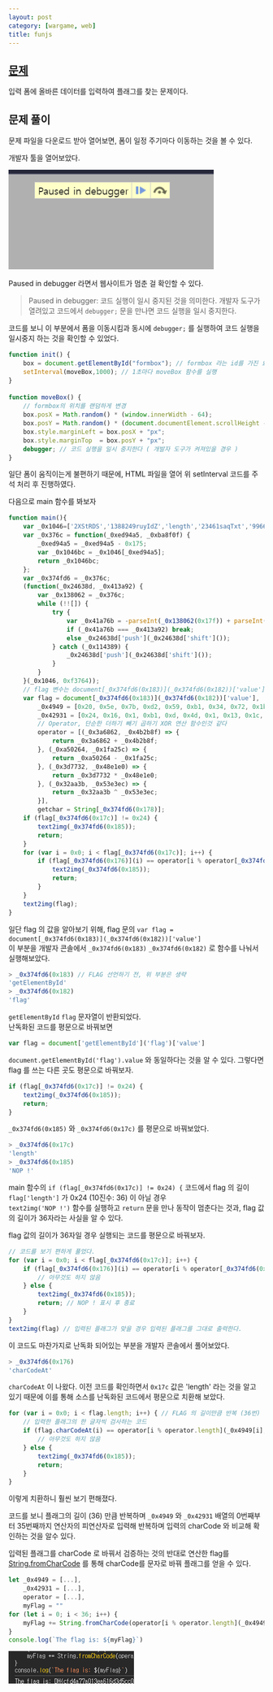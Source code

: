 ```yaml
---
layout: post
category: [wargame, web]
title: funjs
---
```


## [문제](https://dreamhack.io/wargame/challenges/116)
입력 폼에 올바른 데이터를 입력하여 플래그를 찾는 문제이다.

## 문제 풀이
문제 파일을 다운로드 받아 열어보면, 폼이 일정 주기마다 이동하는 것을 볼 수 있다.

개발자 툴을 열어보았다.

![debugger](/assets/img/2024-05-08-funjs/paused-in-debugger.png) 

Paused in debugger 라면서 웹사이트가 멈춘 걸 확인할 수 있다.

> Paused in debugger: 코드 실행이 일시 중지된 것을 의미한다. 개발자 도구가 열려있고 코드에서 `debugger;` 문을 만나면 코드 실행을 일시 중지한다.

코드를 보니 이 부분에서 폼을 이동시킴과 동시에 `debugger;` 를 실행하여 코드 실행을 일시중지 하는 것을 확인할 수 있었다.
```js
function init() {
    box = document.getElementById("formbox"); // formbox 라는 id를 가진 요소를 가져와 box변수에 할당
    setInterval(moveBox,1000); // 1초마다 moveBox 함수를 실행
}

function moveBox() {
    // formbox의 위치를 랜덤하게 변경
    box.posX = Math.random() * (window.innerWidth - 64); 
    box.posY = Math.random() * (document.documentElement.scrollHeight - 64); 
    box.style.marginLeft = box.posX + "px";
    box.style.marginTop  = box.posY + "px";
    debugger; // 코드 실행을 일시 중지한다 ( 개발자 도구가 켜져있을 경우 )
}
```

일단 폼이 움직이는게 불편하기 때문에, HTML 파일을 열어 위 setInterval 코드를 주석 처리 후 진행하였다.

다음으로 main 함수를 봐보자

```js
function main(){
    var _0x1046=['2XStRDS','1388249ruyIdZ','length','23461saqTxt','9966Ahatiq','1824773xMtSgK','1918853csBQfH','175TzWLTY','flag','getElementById','94hQzdTH','NOP\x20!','11sVVyAj','37594TRDRWW','charCodeAt','296569AQCpHt','fromCharCode','1aqTvAU'];
    var _0x376c = function(_0xed94a5, _0xba8f0f) {
        _0xed94a5 = _0xed94a5 - 0x175;
        var _0x1046bc = _0x1046[_0xed94a5];
        return _0x1046bc;
    };
    var _0x374fd6 = _0x376c;
    (function(_0x24638d, _0x413a92) {
        var _0x138062 = _0x376c;
        while (!![]) {
            try {
                var _0x41a76b = -parseInt(_0x138062(0x17f)) + parseInt(_0x138062(0x180)) * -parseInt(_0x138062(0x179)) + -parseInt(_0x138062(0x181)) * -parseInt(_0x138062(0x17e)) + -parseInt(_0x138062(0x17b)) + -parseInt(_0x138062(0x177)) * -parseInt(_0x138062(0x17a)) + -parseInt(_0x138062(0x17d)) * -parseInt(_0x138062(0x186)) + -parseInt(_0x138062(0x175)) * -parseInt(_0x138062(0x184));
                if (_0x41a76b === _0x413a92) break;
                else _0x24638d['push'](_0x24638d['shift']());
            } catch (_0x114389) {
                _0x24638d['push'](_0x24638d['shift']());
            }
        }
    }(_0x1046, 0xf3764));
    // flag 변수는 document[_0x374fd6(0x183)](_0x374fd6(0x182))['value'] 를 담고 있다
    var flag = document[_0x374fd6(0x183)](_0x374fd6(0x182))['value'],
        _0x4949 = [0x20, 0x5e, 0x7b, 0xd2, 0x59, 0xb1, 0x34, 0x72, 0x1b, 0x69, 0x61, 0x3c, 0x11, 0x35, 0x65, 0x80, 0x9, 0x9d, 0x9, 0x3d, 0x22, 0x7b, 0x1, 0x9d, 0x59, 0xaa, 0x2, 0x6a, 0x53, 0xa7, 0xb, 0xcd, 0x25, 0xdf, 0x1, 0x9c],
        _0x42931 = [0x24, 0x16, 0x1, 0xb1, 0xd, 0x4d, 0x1, 0x13, 0x1c, 0x32, 0x1, 0xc, 0x20, 0x2, 0x1, 0xe1, 0x2d, 0x6c, 0x6, 0x59, 0x11, 0x17, 0x35, 0xfe, 0xa, 0x7a, 0x32, 0xe, 0x13, 0x6f, 0x5, 0xae, 0xc, 0x7a, 0x61, 0xe1],
        // Operator, 단순한 더하기 빼기 곱하기 XOR 연산 함수인것 같다
        operator = [(_0x3a6862, _0x4b2b8f) => {
            return _0x3a6862 + _0x4b2b8f;
        }, (_0xa50264, _0x1fa25c) => {
            return _0xa50264 - _0x1fa25c;
        }, (_0x3d7732, _0x48e1e0) => {
            return _0x3d7732 * _0x48e1e0;
        }, (_0x32aa3b, _0x53e3ec) => {
            return _0x32aa3b ^ _0x53e3ec;
        }],
        getchar = String[_0x374fd6(0x178)];
    if (flag[_0x374fd6(0x17c)] != 0x24) {
        text2img(_0x374fd6(0x185));
        return;
    }
    for (var i = 0x0; i < flag[_0x374fd6(0x17c)]; i++) {
        if (flag[_0x374fd6(0x176)](i) == operator[i % operator[_0x374fd6(0x17c)]](_0x4949[i], _0x42931[i])) {} else {
            text2img(_0x374fd6(0x185));
            return;
        }
    }
    text2img(flag);
}
```

일단 flag 의 값을 알아보기 위해, flag 문의 ``var flag = document[_0x374fd6(0x183)](_0x374fd6(0x182))['value']``   
이 부분을 개발자 콘솔에서 ``_0x374fd6(0x183)`` ``_0x374fd6(0x182)`` 로 함수를 나눠서 실행해보았다.

```js
> _0x374fd6(0x183) // FLAG 선언하기 전, 위 부분은 생략
'getElementById'
> _0x374fd6(0x182)
'flag'
```

`getElementById` `flag` 문자열이 반환되었다.   
난독화된 코드를 평문으로 바꿔보면

```js
var flag = document['getElementById']('flag')['value']
```

``document.getElementById('flag').value`` 와 동일하다는 것을 알 수 있다.
그렇다면 flag 를 쓰는 다른 곳도 평문으로 바꿔보자.
```js
if (flag[_0x374fd6(0x17c)] != 0x24) {
    text2img(_0x374fd6(0x185));
    return;
}
```
``_0x374fd6(0x185)`` 와 ``_0x374fd6(0x17c)`` 를 평문으로 바꿔보았다.

```js
> _0x374fd6(0x17c)
'length'
> _0x374fd6(0x185)
'NOP !'
```
main 함수의  ``if (flag[_0x374fd6(0x17c)] != 0x24) {`` 코드에서 flag 의 길이 ``flag['length']`` 가 0x24 (10진수: 36) 이 아닐 경우   
``text2img('NOP !')`` 함수를 실행하고 ``return`` 문을 만나 동작이 멈춘다는 것과, flag 값의 길이가 36자라는 사실을 알 수 있다.

flag 값의 길이가 36자일 경우 실행되는 코드를 평문으로 바꿔보자.
```js
// 코드를 보기 편하게 풀었다.
for (var i = 0x0; i < flag[_0x374fd6(0x17c)]; i++) {
    if (flag[_0x374fd6(0x176)](i) == operator[i % operator[_0x374fd6(0x17c)]](_0x4949[i], _0x42931[i])) {
        // 아무것도 하지 않음
    } else {
        text2img(_0x374fd6(0x185));
        return; // NOP ! 표시 후 종료
    }
}
text2img(flag) // 입력된 플래그가 맞을 경우 입력된 플래그를 그대로 출력한다.
```
이 코드도 마찬가지로 난독화 되어있는 부분을 개발자 콘솔에서 풀어보았다.
```js
> _0x374fd6(0x176)
'charCodeAt'
```
``charCodeAt`` 이 나왔다. 이전 코드를 확인하면서 ``0x17c`` 값은 'length' 라는 것을 알고 있기 때문에 이를 통해 소스를 난독화된 코드에서 평문으로 치환해 보았다.
```js
for (var i = 0x0; i < flag.length; i++) { // FLAG 의 길이만큼 반복 (36번)
    // 입력한 플래그의 한 글자씩 검사하는 코드
    if (flag.charCodeAt(i) == operator[i % operator.length](_0x4949[i], _0x42931[i])) {
        // 아무것도 하지 않음
    } else {
        text2img(_0x374fd6(0x185));
        return;
    }
}
```
이렇게 치환하니 훨씬 보기 편해졌다.   

코드를 보니 플래그의 길이 (36) 만큼 반복하며 ``_0x4949`` 와 ``_0x42931`` 배열의 0번째부터 35번째까지 연산자의 피연산자로 입력해 반복하며 입력의 charCode 와 비교해 확인하는 것을 알수 있다.

입력된 플래그를 charCode 로 바꿔서 검증하는 것의 반대로 연산한 flag를 [String.fromCharCode](https://developer.mozilla.org/en-US/docs/Web/JavaScript/Reference/Global_Objects/String/fromCharCode) 를 통해 charCode를 문자로 바꿔 플래그를 얻을 수 있다.

```js
let _0x4949 = [...],
    _0x42931 = [...],
    operator = [...],
    myFlag = ""
for (let i = 0; i < 36; i++) {
    myFlag += String.fromCharCode(operator[i % operator.length](_0x4949[i], _0x42931[i]))
}
console.log(`The flag is: ${myFlag}`)
```
![플래그 획득 사진](/assets/img/2024-05-08-funjs/flag.png)